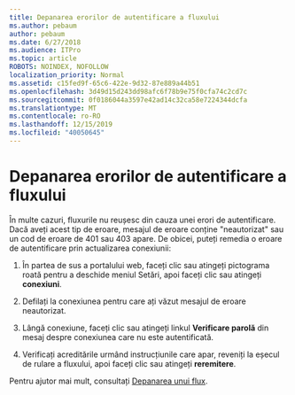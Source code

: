 ```yaml
---
title: Depanarea erorilor de autentificare a fluxului
ms.author: pebaum
author: pebaum
ms.date: 6/27/2018
ms.audience: ITPro
ms.topic: article
ROBOTS: NOINDEX, NOFOLLOW
localization_priority: Normal
ms.assetid: c15fed9f-65c6-422e-9d32-87e889a44b51
ms.openlocfilehash: 3d49d15d243dd98afc6f78b9e75f0cfa74c2cd7c
ms.sourcegitcommit: 0f0186044a3597e42ad14c32ca58e7224344dcfa
ms.translationtype: MT
ms.contentlocale: ro-RO
ms.lasthandoff: 12/15/2019
ms.locfileid: "40050645"
---
```

# <a name="troubleshoot-flow-authentication-errors"></a>Depanarea erorilor de autentificare a fluxului

În multe cazuri, fluxurile nu reușesc din cauza unei erori de autentificare. Dacă aveți acest tip de eroare, mesajul de eroare conține "neautorizat" sau un cod de eroare de 401 sau 403 apare. De obicei, puteți remedia o eroare de autentificare prin actualizarea conexiunii:
  
1. În partea de sus a portalului web, faceți clic sau atingeți pictograma roată pentru a deschide meniul Setări, apoi faceți clic sau atingeți **conexiuni**.
    
2. Defilați la conexiunea pentru care ați văzut mesajul de eroare neautorizat.
    
3. Lângă conexiune, faceți clic sau atingeți linkul **Verificare parolă** din mesaj despre conexiunea care nu este autentificată. 
    
4. Verificați acreditările urmând instrucțiunile care apar, reveniți la eșecul de rulare a fluxului, apoi faceți clic sau atingeți **reremitere**.
    
Pentru ajutor mai mult, consultați [Depanarea unui flux](https://go.microsoft.com/fwlink/?linkid=872110).
  

